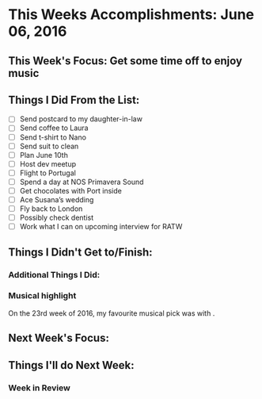 # This Weeks Accomplishments: June 06, 2016

## This Week's Focus: Get some time off to enjoy music

## Things I Did From the List:
- [ ] Send postcard to my daughter-in-law
- [ ] Send coffee to Laura
- [ ] Send t-shirt to Nano
- [ ] Send suit to clean
- [ ] Plan June 10th
- [ ] Host dev meetup
- [ ] Flight to Portugal
- [ ] Spend a day at NOS Primavera Sound
- [ ] Get chocolates with Port inside
- [ ] Ace Susana’s wedding
- [ ] Fly back to London
- [ ] Possibly check dentist
- [ ] Work what I can on upcoming interview for RATW

## Things I Didn't Get to/Finish:

### Additional Things I Did:

### Musical highlight
On the 23rd week of 2016, my favourite musical pick was []() with []().

## Next Week's Focus:

## Things I'll do Next Week:

### Week in Review
